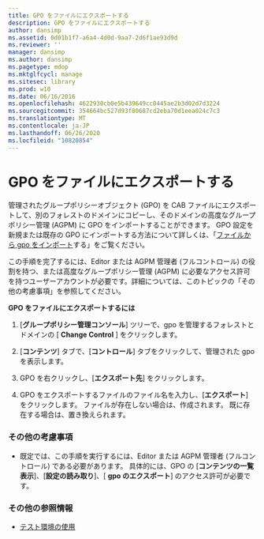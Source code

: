 ```yaml
---
title: GPO をファイルにエクスポートする
description: GPO をファイルにエクスポートする
author: dansimp
ms.assetid: 0d01b1f7-a6a4-4d0d-9aa7-2d6f1ae93d9d
ms.reviewer: ''
manager: dansimp
ms.author: dansimp
ms.pagetype: mdop
ms.mktglfcycl: manage
ms.sitesec: library
ms.prod: w10
ms.date: 06/16/2016
ms.openlocfilehash: 4622930cb0e5b439649cc0445ae2b3d02d7d3224
ms.sourcegitcommit: 354664bc527d93f80687cd2eba70d1eea024c7c3
ms.translationtype: MT
ms.contentlocale: ja-JP
ms.lasthandoff: 06/26/2020
ms.locfileid: "10820854"
---
```

# GPO をファイルにエクスポートする


管理されたグループポリシーオブジェクト (GPO) を CAB ファイルにエクスポートして、別のフォレストのドメインにコピーし、そのドメインの高度なグループポリシー管理 (AGPM) に GPO をインポートすることができます。 GPO 設定を新規または既存の GPO にインポートする方法について詳しくは、「[ファイルから gpo をインポート](import-a-gpo-from-a-file-ed.md)する」をご覧ください。

この手順を完了するには、Editor または AGPM 管理者 (フルコントロール) の役割を持つ、または高度なグループポリシー管理 (AGPM) に必要なアクセス許可を持つユーザーアカウントが必要です。詳細については、このトピックの「その他の考慮事項」を参照してください。

**GPO をファイルにエクスポートするには**

1.  [**グループポリシー管理コンソール**] ツリーで、gpo を管理するフォレストとドメインの [ **Change Control** ] をクリックします。

2.  [**コンテンツ**] タブで、[**コントロール**] タブをクリックして、管理された gpo を表示します。

3.  GPO を右クリックし、[**エクスポート先**] をクリックします。

4.  GPO をエクスポートするファイルのファイル名を入力し、[**エクスポート**] をクリックします。 ファイルが存在しない場合は、作成されます。 既に存在する場合は、置き換えられます。

### その他の考慮事項

-   既定では、この手順を実行するには、Editor または AGPM 管理者 (フルコントロール) である必要があります。 具体的には、GPO の [**コンテンツの一覧表示**]、[**設定の読み取り**]、[ **gpo のエクスポート**] のアクセス許可が必要です。

### その他の参照情報

-   [テスト環境の使用](using-a-test-environment.md)

 

 





